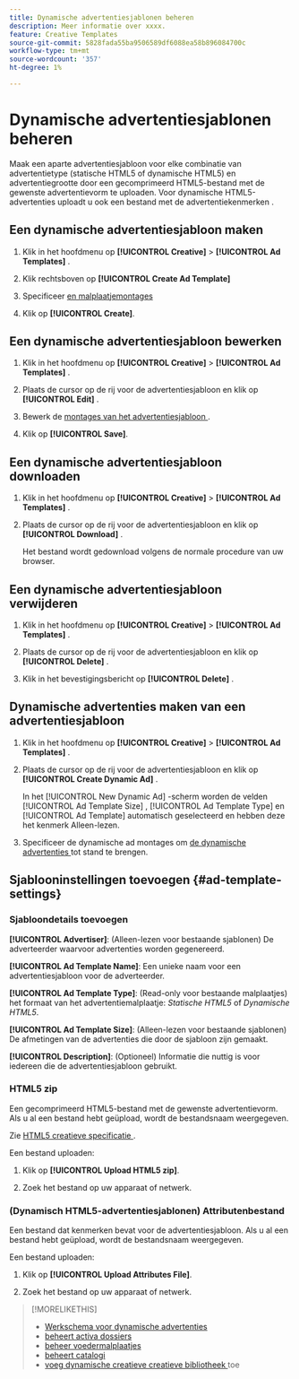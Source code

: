 ```yaml
---
title: Dynamische advertentiesjablonen beheren
description: Meer informatie over xxxx.
feature: Creative Templates
source-git-commit: 5828fada55ba9506589df6088ea58b896084700c
workflow-type: tm+mt
source-wordcount: '357'
ht-degree: 1%

---
```


# Dynamische advertentiesjablonen beheren

Maak een aparte advertentiesjabloon voor elke combinatie van advertentietype (statische HTML5 of dynamische HTML5) en advertentiegrootte door een gecomprimeerd HTML5-bestand met de gewenste advertentievorm te uploaden. Voor dynamische HTML5-advertenties uploadt u ook een bestand met de advertentiekenmerken <!-- more clarification? --> .

<!-- add this where/how?: You can use the same feed template for multiple ad templates. -->

<!-- EXPLAIN MORE:  Is this like repropagating a feed file through a template, or can you just change some things? Is generating an ad template a one-time thing, using the existing feed file, but you might later update the file and re-propagation doesn't happen automatically? Clarify the use cases for each.-->

## Een dynamische advertentiesjabloon maken

1. Klik in het hoofdmenu op **[!UICONTROL Creative]** > **[!UICONTROL Ad Templates]** .

1. Klik rechtsboven op **[!UICONTROL Create Ad Template]**

1. Specificeer [ en malplaatjemontages ](#ad-template-settings)

1. Klik op **[!UICONTROL Create]**.

## Een dynamische advertentiesjabloon bewerken

1. Klik in het hoofdmenu op **[!UICONTROL Creative]** > **[!UICONTROL Ad Templates]** .

1. Plaats de cursor op de rij voor de advertentiesjabloon en klik op **[!UICONTROL Edit]** .

1. Bewerk de [ montages van het advertentiesjabloon ](#ad-template-settings).

1. Klik op **[!UICONTROL Save]**.

## Een dynamische advertentiesjabloon downloaden

<!-- Explain more about what this contains and the format:  Downloaded ad templates are compressed (zipped) files that include XXX as TDF files and the uploaded HTML5 (and attributes?) data. You can open the TDF file in a text editor. -->

1. Klik in het hoofdmenu op **[!UICONTROL Creative]** > **[!UICONTROL Ad Templates]** .

1. Plaats de cursor op de rij voor de advertentiesjabloon en klik op **[!UICONTROL Download]** .

   Het bestand wordt gedownload volgens de normale procedure van uw browser.

## Een dynamische advertentiesjabloon verwijderen

1. Klik in het hoofdmenu op **[!UICONTROL Creative]** > **[!UICONTROL Ad Templates]** .

1. Plaats de cursor op de rij voor de advertentiesjabloon en klik op **[!UICONTROL Delete]** .

1. Klik in het bevestigingsbericht op **[!UICONTROL Delete]** . <!-- Confirm -->

## Dynamische advertenties maken van een advertentiesjabloon

1. Klik in het hoofdmenu op **[!UICONTROL Creative]** > **[!UICONTROL Ad Templates]** .

1. Plaats de cursor op de rij voor de advertentiesjabloon en klik op **[!UICONTROL Create Dynamic Ad]** .

   In het [!UICONTROL New Dynamic Ad] -scherm worden de velden [!UICONTROL Ad Template Size] , [!UICONTROL Ad Template Type] en [!UICONTROL Ad Template] automatisch geselecteerd en hebben deze het kenmerk Alleen-lezen.

1. Specificeer de dynamische ad montages om [ de dynamische advertenties ](/help/creative/creative-libraries/creative-add-dynamic.md) tot stand te brengen.

## Sjablooninstellingen toevoegen {#ad-template-settings}

### Sjabloondetails toevoegen

**[!UICONTROL Advertiser]**: (Alleen-lezen voor bestaande sjablonen) De adverteerder waarvoor advertenties worden gegenereerd.

**[!UICONTROL Ad Template Name]**: Een unieke naam voor een advertentiesjabloon voor de adverteerder.

**[!UICONTROL Ad Template Type]**: (Read-only voor bestaande malplaatjes) het formaat van het advertentiemalplaatje: *Statische HTML5* of *Dynamische HTML5*.

**[!UICONTROL Ad Template Size]**: (Alleen-lezen voor bestaande sjablonen) De afmetingen van de advertenties die door de sjabloon zijn gemaakt.

**[!UICONTROL Description]**: (Optioneel) Informatie die nuttig is voor iedereen die de advertentiesjabloon gebruikt.

<!-- I don't see this on 9/24:

### (Static HTML5 ad templates) Click Tags

**\[Click Tag Parameter\]**: The click tag parameters to allow click-tracking redirects from ads created using the ad template. To add a parameter, click **[!UICONTROL + Add More]** and enter an additional parameter. You can include up to five parameters.

-->

### HTML5 zip

Een gecomprimeerd HTML5-bestand met de gewenste advertentievorm. Als u al een bestand hebt geüpload, wordt de bestandsnaam weergegeven.

Zie [ HTML5 creatieve specificatie ](/help/creative/creative-libraries/html5-creative-specification.md).

Een bestand uploaden:

1. Klik op **[!UICONTROL Upload HTML5 zip]**.

1. Zoek het bestand op uw apparaat of netwerk.

### (Dynamisch HTML5-advertentiesjablonen) Attributenbestand

<!-- EXPLAIN -->Een bestand dat kenmerken bevat voor de advertentiesjabloon. Als u al een bestand hebt geüpload, wordt de bestandsnaam weergegeven.

<!-- Add specs for this file type -->

Een bestand uploaden:

1. Klik op **[!UICONTROL Upload Attributes File]**.

1. Zoek het bestand op uw apparaat of netwerk.

>[!MORELIKETHIS]
>
>* [ Werkschema voor dynamische advertenties ](/help/creative/introduction/workflow-dynamic-ads.md)
>* [ beheert activa dossiers ](/help/creative/feeds/asset-manage.md)
>* [ beheer voedermalplaatjes ](/help/creative/feeds/feed-template-manage.md)
>* [ beheert catalogi ](/help/creative/feeds/catalog-manage.md)
>* [ voeg dynamische creatieve creatieve bibliotheek ](/help/creative/creative-libraries/creative-add-dynamic.md) toe

